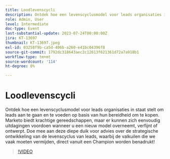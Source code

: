 ```yaml
---
title: Loodlevenscycli
description: Ontdek hoe een levenscyclusmodel voor leads organisaties in staat stelt om leads aan te gaan en te voeden op basis van hun bereidheid om te kopen. Marketo biedt krachtige gereedschappen, maar er kunnen zich eenvoudig uitdagingen voordoen wanneer u een nieuw model overneemt, verfijnt of ontwerpt. Doe mee aan deze diepe duik voor advies over de strategische ontwikkeling van de levenscyclus van leads, waarbij de valkuilen die we vaak moeten vermijden, direct vanuit een Champion worden benadrukt!
role: Admin, User
level: Intermediate
doc-type: Event
last-substantial-update: 2023-07-24T00:00:00Z
jira: KT-13697
thumbnail: KT-13697.jpeg
exl-id: 03258f9b-ca5d-406b-a260-e41bc04396f8
source-git-commit: 1792dc318643aec2c12613f621361d72a7a918b1
workflow-type: tm+mt
source-wordcount: '114'
ht-degree: 0%

---
```


# Loodlevenscycli

Ontdek hoe een levenscyclusmodel voor leads organisaties in staat stelt om leads aan te gaan en te voeden op basis van hun bereidheid om te kopen. Marketo biedt krachtige gereedschappen, maar er kunnen zich eenvoudig uitdagingen voordoen wanneer u een nieuw model overneemt, verfijnt of ontwerpt. Doe mee aan deze diepe duik voor advies over de strategische ontwikkeling van de levenscyclus van leads, waarbij de valkuilen die we vaak moeten vermijden, direct vanuit een Champion worden benadrukt!

>[!VIDEO](https://video.tv.adobe.com/v/3421711/?learn=on)
